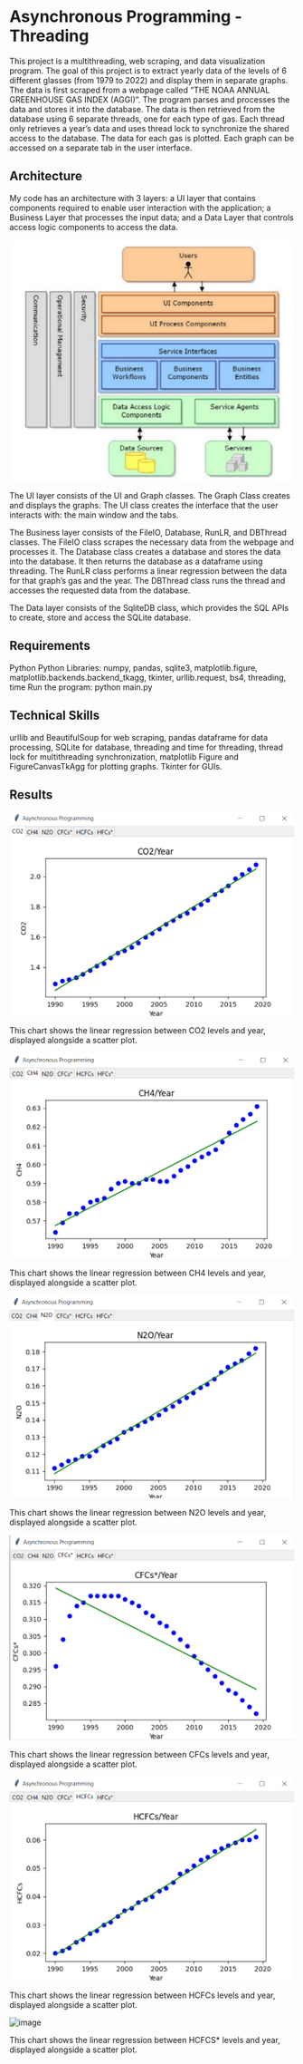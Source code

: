 # Asynchronous Programming - Threading

This project is a multithreading, web scraping, and data visualization program. The goal of this project is to extract yearly data of the levels of 6 different glasses (from 1979 to 2022) and display them in separate graphs. The data is first scraped from a webpage called “THE NOAA ANNUAL GREENHOUSE GAS INDEX (AGGI)”. The program parses and processes the data and stores it into the database. The data is then retrieved from the database using 6 separate threads, one for each type of gas. Each thread only retrieves a year’s data and uses thread lock to synchronize the shared access to the database. The data for each gas is plotted. Each graph can be accessed on a separate tab in the user interface.

## Architecture

My code has an architecture with 3 layers: a UI layer that contains components required to enable user interaction with the application; a Business Layer that processes the input data; and a Data Layer that controls access logic components to access the data.

![image](https://github.com/carab9/asynchronous-programming-threading/blob/main/architecture.png?raw=true)


The UI layer consists of the UI and Graph classes. The Graph Class creates and displays the graphs. The UI class creates the interface that the user interacts with: the main window and the tabs.

The Business layer consists of the FileIO, Database, RunLR, and DBThread classes. The FileIO class scrapes the necessary data from the webpage and processes it. The Database class creates a database and stores the data into the database. It then returns the database as a dataframe using threading. The RunLR class performs a linear regression between the data for that graph’s gas and the year. The DBThread class runs the thread and accesses the requested data from the database.

The Data layer consists of the SqliteDB class, which provides the SQL APIs to create, store and access the SQLite database.

## Requirements

Python
Python Libraries: numpy, pandas, sqlite3, matplotlib.figure, matplotlib.backends.backend_tkagg, tkinter, urllib.request, bs4, threading, time
Run the program: python main.py

## Technical Skills

urllib and BeautifulSoup for web scraping, pandas dataframe for data processing, SQLite for database, threading and time for threading, thread lock for multithreading synchronization, matplotlib Figure and FigureCanvasTkAgg for plotting graphs. Tkinter for GUIs.

## Results

![image](https://github.com/carab9/asynchronous-programming-threading/blob/main/co2.png?raw=true)

This chart shows the linear regression between CO2 levels and year, displayed alongside a scatter plot.

![image](https://github.com/carab9/asynchronous-programming-threading/blob/main/ch4.png?raw=true)

This chart shows the linear regression between CH4 levels and year, displayed alongside a scatter plot.

![image](https://github.com/carab9/asynchronous-programming-threading/blob/main/n2o.png?raw=true)

This chart shows the linear regression between N2O levels and year, displayed alongside a scatter plot.

![image](https://github.com/carab9/asynchronous-programming-threading/blob/main/cfcs.png?raw=true)

This chart shows the linear regression between CFCs levels and year, displayed alongside a scatter plot.

![image](https://github.com/carab9/asynchronous-programming-threading/blob/main/hcfcs.png?raw=true)

This chart shows the linear regression between HCFCs levels and year, displayed alongside a scatter plot.

![image](https://github.com/carab9/asynchronous-programming-threading/hfcs.png?raw=true)

This chart shows the linear regression between HCFCS* levels and year, displayed alongside a scatter plot.
